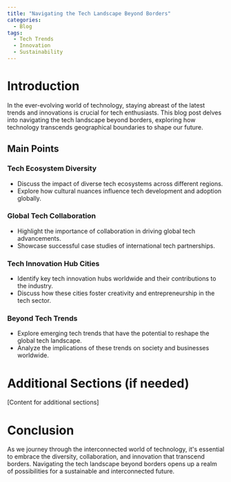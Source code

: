 ```yaml
---
title: "Navigating the Tech Landscape Beyond Borders"
categories:
  - Blog
tags:
  - Tech Trends
  - Innovation
  - Sustainability
---
```


# Introduction
In the ever-evolving world of technology, staying abreast of the latest trends and innovations is crucial for tech enthusiasts. This blog post delves into navigating the tech landscape beyond borders, exploring how technology transcends geographical boundaries to shape our future.

## Main Points
### Tech Ecosystem Diversity
- Discuss the impact of diverse tech ecosystems across different regions.
- Explore how cultural nuances influence tech development and adoption globally.

### Global Tech Collaboration
- Highlight the importance of collaboration in driving global tech advancements.
- Showcase successful case studies of international tech partnerships.

### Tech Innovation Hub Cities
- Identify key tech innovation hubs worldwide and their contributions to the industry.
- Discuss how these cities foster creativity and entrepreneurship in the tech sector.

### Beyond Tech Trends
- Explore emerging tech trends that have the potential to reshape the global tech landscape.
- Analyze the implications of these trends on society and businesses worldwide.

# Additional Sections (if needed)
[Content for additional sections]

# Conclusion
As we journey through the interconnected world of technology, it's essential to embrace the diversity, collaboration, and innovation that transcend borders. Navigating the tech landscape beyond borders opens up a realm of possibilities for a sustainable and interconnected future.